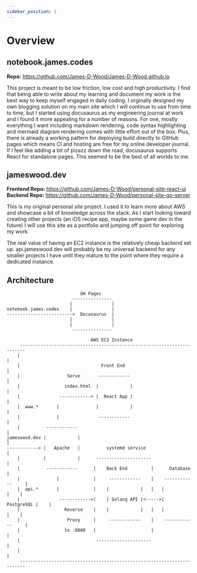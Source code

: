 ```yaml
---
sidebar_position: 1
---
```


# Overview

## notebook.james.codes

**Repo:** https://github.com/James-D-Wood/James-D-Wood.github.io

This project is meant to be low friction, low cost and high productivity.
I find that being able to write about my learning and document my work is the best
way to keep myself engaged in daily coding.
I orginally designed my own blogging solution on my main site which I will continue
to use from time to time, but I started using docusaurus as my engineering journal
at work and I found it more appealing for a number of reasons. For one, mostly everything
I want including markdown rendering, code syntax highlighting and mermaid diagram
rendering comes with little effort out of the box. Plus, there is already a working
pattern for deploying build directly to GitHub pages which means CI and hosting are
free for my online developer journal. If I feel like adding a bit of pizazz down the
road, docusaurus supports React for standalone pages. This seemed to be the best of
all worlds to me.

## jameswood.dev

**Frontend Repo:** https://github.com/James-D-Wood/personal-site-react-ui  
**Backend Repo:** https://github.com/James-D-Wood/personal-site-go-server

This is my original personal site project. I used it to learn more about AWS and
showcase a bit of knowledge across the stack. As I start looking toward creating
other projects (an iOS recipe app, maybe some game dev in the future) I will use
this site as a portfolio and jumping off point for exploring my work.

The real value of having an EC2 instance is the relatively cheap backend set up.
api.jameswood.dev will probably be my universal backend for any smaller projects
I have until they mature to the point where they require a dedicated instance.

## Architecture

```
                            GH Pages
                         ---------------
                        |               |
notebook.james.codes    |               |
------------------------->  Docusaurus  |
                        |               |
                        |               |
                         ---------------

                                AWS EC2 Instance
     ------------------------------------------------------------------------
    |                                                                        |
    |                               Front End                                |
    |                  Serve       ------------                              |
    |                 index.html  |            |                             |
    |               ------------> |  React App |                             |
    |  www.*       |              |            |                             |
    |              |               ------------                              |
    |          ------------                                                  |
jameswood.dev |            |                                                 |
------------> |   Apache   |          systemd service                        |
    |         |            |      ---------------------                      |
    |          ------------      |    Back End         |      Database       |
    |              |             |     ------------    |    ------------     |
    |  api.*       |             |    |            |   |   |            |    |
    |               ------------>|    | Golang API |<----->| PostgreSQL |    |
    |                 Reverse    |    |            |   |   |            |    |
    |                  Proxy     |     ------------    |    ------------     |
    |                 to :8080   |                     |                     |
    |                             ---------------------                      |
    |                                                                        |
     ------------------------------------------------------------------------


```
